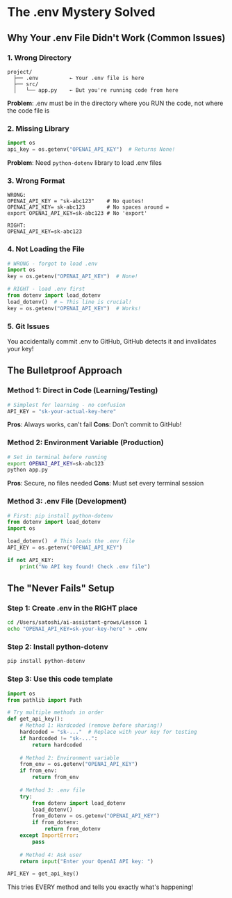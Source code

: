 # The .env Mystery Solved

## Why Your .env File Didn't Work (Common Issues)

### 1. **Wrong Directory**
```
project/
  ├── .env          ← Your .env file is here
  ├── src/
  │   └── app.py    ← But you're running code from here
```
**Problem**: .env must be in the directory where you RUN the code, not where the code file is

### 2. **Missing Library**
```python
import os
api_key = os.getenv("OPENAI_API_KEY")  # Returns None!
```
**Problem**: Need `python-dotenv` library to load .env files

### 3. **Wrong Format**
```
WRONG:
OPENAI_API_KEY = "sk-abc123"    # No quotes!
OPENAI_API_KEY= sk-abc123       # No spaces around =
export OPENAI_API_KEY=sk-abc123 # No 'export'

RIGHT:
OPENAI_API_KEY=sk-abc123
```

### 4. **Not Loading the File**
```python
# WRONG - forgot to load .env
import os
key = os.getenv("OPENAI_API_KEY")  # None!

# RIGHT - load .env first
from dotenv import load_dotenv
load_dotenv()  # ← This line is crucial!
key = os.getenv("OPENAI_API_KEY")  # Works!
```

### 5. **Git Issues**
You accidentally commit .env to GitHub, GitHub detects it and invalidates your key!

## The Bulletproof Approach

### Method 1: Direct in Code (Learning/Testing)
```python
# Simplest for learning - no confusion
API_KEY = "sk-your-actual-key-here"
```
**Pros**: Always works, can't fail
**Cons**: Don't commit to GitHub!

### Method 2: Environment Variable (Production)
```bash
# Set in terminal before running
export OPENAI_API_KEY=sk-abc123
python app.py
```
**Pros**: Secure, no files needed
**Cons**: Must set every terminal session

### Method 3: .env File (Development)
```python
# First: pip install python-dotenv
from dotenv import load_dotenv
import os

load_dotenv()  # This loads the .env file
API_KEY = os.getenv("OPENAI_API_KEY")

if not API_KEY:
    print("No API key found! Check .env file")
```

## The "Never Fails" Setup

### Step 1: Create .env in the RIGHT place
```bash
cd /Users/satoshi/ai-assistant-grows/Lesson 1
echo "OPENAI_API_KEY=sk-your-key-here" > .env
```

### Step 2: Install python-dotenv
```bash
pip install python-dotenv
```

### Step 3: Use this code template
```python
import os
from pathlib import Path

# Try multiple methods in order
def get_api_key():
    # Method 1: Hardcoded (remove before sharing!)
    hardcoded = "sk-..."  # Replace with your key for testing
    if hardcoded != "sk-...":
        return hardcoded
    
    # Method 2: Environment variable
    from_env = os.getenv("OPENAI_API_KEY")
    if from_env:
        return from_env
    
    # Method 3: .env file
    try:
        from dotenv import load_dotenv
        load_dotenv()
        from_dotenv = os.getenv("OPENAI_API_KEY")
        if from_dotenv:
            return from_dotenv
    except ImportError:
        pass
    
    # Method 4: Ask user
    return input("Enter your OpenAI API key: ")

API_KEY = get_api_key()
```

This tries EVERY method and tells you exactly what's happening!